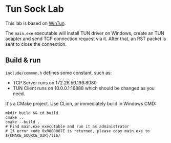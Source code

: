 # Tun Sock Lab

This lab is based on [WinTun](https://git.zx2c4.com/wintun/about/).

The `main.exe` executable will install TUN driver on Windows, create an TUN adapter and send TCP connection request via it. After that, an RST packet is sent to close the connection.

## Build & run

`include/common.h` defines some constant, such as:
- TCP Server runs on 172.26.50.199:8080
- TUN Client runs on 10.0.0.1:16888
which should be changed as you need.

It's a CMake project. Use CLion, or immediately build in Windows CMD:
```
mkdir build && cd build
cmake ..
cmake --build .
# Find main.exe executable and run it as administrator
# If error code 0x0000007E is returned, please copy main.exe to ${CMAKE_SOURCE_DIR}/lib/
```
